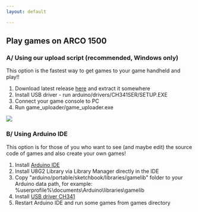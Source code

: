 ```yaml
---
layout: default

---
```


## Play games on ARCO 1500

### A/ Using our upload script (recommended, Windows only) 

This option is the fastest way to get games to your game handheld and play!!

1. Download latest release [here](https://github.com/MichalSkoula/arco-1500/releases) and extract it somewhere
2. Install USB driver - run arduino/drivers/CH341SER/SETUP.EXE
3. Connect your game console to PC
4. Run game_uploader/game_uploader.exe

<img src="{{ '/assets/images/arco-game-uploader.png' | prepend: site.baseurl }}" class="img-responsive">

### B/ Using Arduino IDE

This option is for those of you who want to see (and maybe edit) the source code of games and also create your own games!

1. Install [Arduino IDE](https://www.arduino.cc/en/main/software)
2. Install U8G2 Library via Library Manager directly in the IDE
3. Copy "arduino/portable/sketchbook/libraries/gamelib" folder to your Arduino data path, for example: %userprofile%\documents\Arduino\libraries\gamelib
4. Install [USB driver CH341](https://github.com/himalayanelixir/Arduino_USB_Drivers) 
5. Restart Arduino IDE and run some games from games directory
